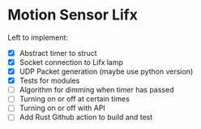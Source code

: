 # Motion Sensor Lifx

Left to implement:

- [x] Abstract timer to struct
- [x] Socket connection to Lifx lamp
- [x] UDP Packet generation (maybe use python version)
- [x] Tests for modules
- [ ] Algorithm for dimming when timer has passed
- [ ] Turning on or off at certain times
- [ ] Turning on or off with API
- [ ] Add Rust Github action to build and test
